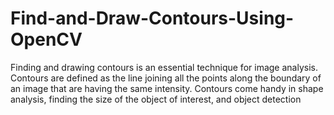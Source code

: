 # Find-and-Draw-Contours-Using-OpenCV
Finding and drawing contours is an essential technique for image analysis.
Contours are defined as the line joining all the points along the boundary of an image that are having the same intensity. Contours come handy in shape analysis, finding the size of the object of interest, and object detection
